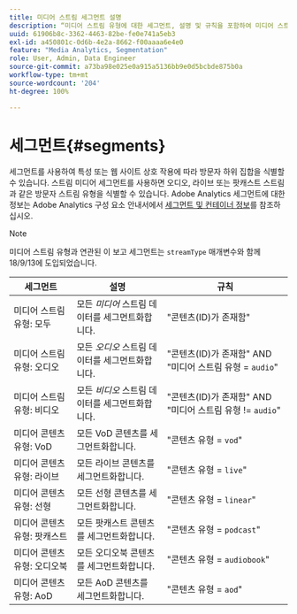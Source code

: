 ```yaml
---
title: 미디어 스트림 세그먼트 설명
description: “미디어 스트림 유형에 대한 세그먼트, 설명 및 규칙을 포함하여 미디어 스트림 유형과 관련된 보고 세그먼트에 대해 알아봅니다.”
uuid: 61906b8c-3362-4463-82be-fe0e741a5eb3
exl-id: a450801c-0d6b-4e2a-8662-f00aaaa6e4e0
feature: "Media Analytics, Segmentation"
role: User, Admin, Data Engineer
source-git-commit: a73ba98e025e0a915a5136bb9e0d5bcbde875b0a
workflow-type: tm+mt
source-wordcount: '204'
ht-degree: 100%

---
```


# 세그먼트{#segments}

세그먼트를 사용하여 특성 또는 웹 사이트 상호 작용에 따라 방문자 하위 집합을 식별할 수 있습니다. 스트림 미디어 세그먼트를 사용하면 오디오, 라이브 또는 팟캐스트 스트림과 같은 방문자 스트림 유형을 식별할 수 있습니다. Adobe Analytics 세그먼트에 대한 정보는 Adobe Analytics 구성 요소 안내서에서 [세그먼트 및 컨테이너 정보](https://experienceleague.adobe.com/docs/analytics/components/segmentation/seg-overview.html?lang=en)를 참조하십시오.

>[!NOTE]
>
>미디어 스트림 유형과 연관된 이 보고 세그먼트는 `streamType` 매개변수와 함께 18/9/13에 도입되었습니다.

| 세그먼트 | 설명 | 규칙 |
|---|---|---|
| 미디어 스트림 유형: 모두 | 모든 *미디어* 스트림 데이터를 세그먼트화합니다. | &quot;콘텐츠(ID)가 존재함&quot; |
| 미디어 스트림 유형: 오디오 | 모든 *오디오* 스트림 데이터를 세그먼트화합니다. | &quot;콘텐츠(ID)가 존재함&quot; AND &quot;미디어 스트림 유형 = `audio`&quot; |
| 미디어 스트림 유형: 비디오 | 모든 *비디오* 스트림 데이터를 세그먼트화합니다. | &quot;콘텐츠(ID)가 존재함&quot; AND &quot;미디어 스트림 유형 != `audio`&quot; |
| 미디어 콘텐츠 유형: VoD | 모든 VoD 콘텐츠를 세그먼트화합니다. | &quot;콘텐츠 유형 = `vod`&quot; |
| 미디어 콘텐츠 유형: 라이브 | 모든 라이브 콘텐츠를 세그먼트화합니다. | &quot;콘텐츠 유형 = `live`&quot; |
| 미디어 콘텐츠 유형: 선형 | 모든 선형 콘텐츠를 세그먼트화합니다. | &quot;콘텐츠 유형 = `linear`&quot; |
| 미디어 콘텐츠 유형: 팟캐스트 | 모든 팟캐스트 콘텐츠를 세그먼트화합니다. | &quot;콘텐츠 유형 = `podcast`&quot; |
| 미디어 콘텐츠 유형: 오디오북 | 모든 오디오북 콘텐츠를 세그먼트화합니다. | &quot;콘텐츠 유형 = `audiobook`&quot; |
| 미디어 콘텐츠 유형: AoD | 모든 AoD 콘텐츠를 세그먼트화합니다. | &quot;콘텐츠 유형 = `aod`&quot; |
